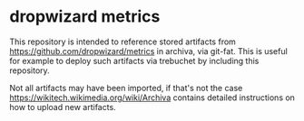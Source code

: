 dropwizard metrics
==================

This repository is intended to reference stored artifacts from
https://github.com/dropwizard/metrics in archiva, via git-fat. This is useful
for example to deploy such artifacts via trebuchet by including this
repository.

Not all artifacts may have been imported, if that's not the case
https://wikitech.wikimedia.org/wiki/Archiva contains detailed instructions on
how to upload new artifacts.
